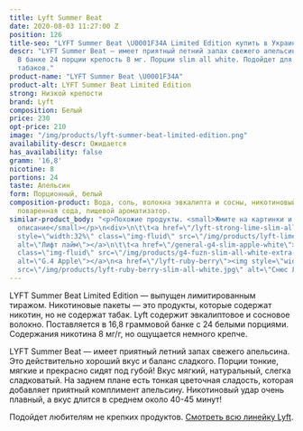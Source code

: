```yaml
---
title: Lyft Summer Beat
date: 2020-08-03 11:27:00 Z
position: 126
title-seo: "LYFT Summer Beat \U0001F34A Limited Edition купить в Украине"
descr: "LYFT Summer Beat — имеет приятный летний запах свежего апельсина \U0001F34A.
  В банке 24 порции крепость 8 мг. Порции slim all white. Подойдет для любителей некрепких
  табаков."
product-name: "LYFT Summer Beat \U0001F34A"
product-alt: LYFT Summer Beat Limited Edition
strong: Низкой крепости
brand: Lyft
composition: Белый
price: 230
opt-price: 210
image: "/img/products/lyft-summer-beat-limited-edition.png"
availability-descr: Ожидается
has_availability: false
gramm: '16,8'
nicotine: 8
portions: 24
taste: Апельсин
form: Порционный, белый
composition-product: Вода, соль, волокна эвкалипта и сосны, никотиновый экстракт,
  поваренная сода, пищевой ароматизатор.
similar-product_body: "<p>Похожие продукты. <small>Жмите на картинки и читайте полное
  описание</small></p>\n<div>\n\t\t<a href=\"/lyft-strong-lime-slim-all-white\"><img
  style=\"width:32%\" class=\"img-fluid\" src=\"/img/products/lyft-lime-strong-slim-all-white-portion.png\"
  alt=\"Лифт лайм\"></a>\n\t\t<a href=\"/general-g4-slim-apple-white\"><img style=\"width:32%\"
  class=\"img-fluid\" src=\"/img/products/g4-fuzn-slim-all-white-extra-strong-portion.jpg\"
  alt=\"G.4 Apple\"></a>\n<a href=\"/lyft-ruby-berry\"><img style=\"width:32%\" class=\"img-fluid\"
  src=\"/img/products/lyft-ruby-berry-slim-all-white.jpg\" alt=\"Снюс Лифт с клубникой\"></a>\n</div>"
---
```


LYFT Summer Beat Limited Edition — выпущен лимитированным тиражом. Никотиновые пакеты — это продукты, которые содержат никотин, но не содержат табак. Lyft содержит эвкалиптовое и сосновое волокно. Поставляется в 16,8 граммовой банке с 24 белыми порциями. Содержания никотина 8 мг/г, но ощущается немного крепче.

LYFT Summer Beat — имеет приятный летний запах свежего апельсина. Это действительно хороший вкус и баланс сладкого. Порции тонкие, мягкие и прекрасно сидят под губой! Вкус мягкий, натуральный, слегка сладковатый. На заднем плане есть тонкая цветочная сладость, которая добавляет приятный комплимент апельсину. Никотиновый удар очень плавный, а вкус длится в среднем около 40-45 минут!

Подойдет любителям не крепких продуктов.
[Смотреть всю линейку Lyft](/lyft).